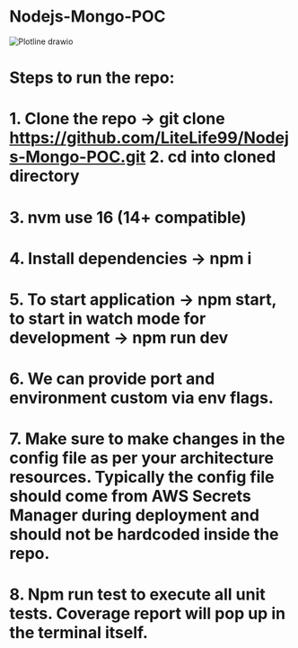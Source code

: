 # Nodejs-Mongo-POC

![Plotline drawio](https://github.com/LiteLife99/Nodejs-Mongo-POC/assets/52050647/2896ade7-6fa1-45dd-a794-682baf560f4a)

# Steps to run the repo: 
# 1. Clone the repo -> git clone https://github.com/LiteLife99/Nodejs-Mongo-POC.git 2. cd into cloned directory 
# 3. nvm use 16 (14+ compatible) 
# 4. Install dependencies -> npm i 
# 5. To start application -> npm start, to start in watch mode for development -> npm run dev 
# 6. We can provide port and environment custom via env flags. 
# 7. Make sure to make changes in the config file as per your architecture resources. Typically the config file should come from AWS Secrets Manager during deployment and should not be hardcoded inside the repo. 
# 8. Npm run test to execute all unit tests. Coverage report will pop up in the terminal itself. 
